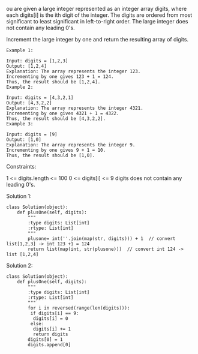 ou are given a large integer represented as an integer array digits, where each digits[i] is the ith digit of the integer. The digits are ordered from most significant to least significant in left-to-right order. The large integer does not contain any leading 0's.

Increment the large integer by one and return the resulting array of digits.

 
```
Example 1:

Input: digits = [1,2,3]
Output: [1,2,4]
Explanation: The array represents the integer 123.
Incrementing by one gives 123 + 1 = 124.
Thus, the result should be [1,2,4].
Example 2:

Input: digits = [4,3,2,1]
Output: [4,3,2,2]
Explanation: The array represents the integer 4321.
Incrementing by one gives 4321 + 1 = 4322.
Thus, the result should be [4,3,2,2].
Example 3:

Input: digits = [9]
Output: [1,0]
Explanation: The array represents the integer 9.
Incrementing by one gives 9 + 1 = 10.
Thus, the result should be [1,0].
``` 

Constraints:

1 <= digits.length <= 100
0 <= digits[i] <= 9
digits does not contain any leading 0's.

Solution 1:
```
class Solution(object):
    def plusOne(self, digits):
        """
        :type digits: List[int]
        :rtype: List[int]
        """
        plusone= int(''.join(map(str, digits))) + 1  // convert list[1,2,3] -> int 123 +1 = 124
        return list(map(int, str(plusone)))  // convert int 124 -> list [1,2,4]
```

Solution 2:
```
class Solution(object):
    def plusOne(self, digits):
        """
        :type digits: List[int]
        :rtype: List[int]
        """
        for i in reversed(range(len(digits))):
         if digits[i] == 9:
          digits[i] = 0
         else:
          digits[i] += 1
          return digits
        digits[0] = 1
        digits.append[0]
```
